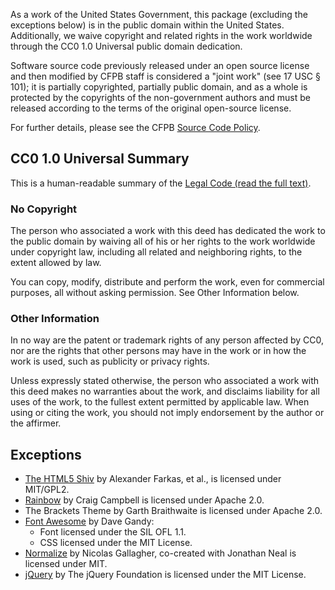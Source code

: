 As a work of the United States Government, this package (excluding the
exceptions below) is in the public domain within the United States.
Additionally, we waive copyright and related rights in the work worldwide
through the CC0 1.0 Universal public domain dedication.

Software source code previously released under an open source license and then
modified by CFPB staff is considered a "joint work" (see 17 USC § 101); it is
partially copyrighted, partially public domain, and as a whole is protected by
the copyrights of the non-government authors and must be released according to
the terms of the original open-source license.

For further details, please see the CFPB [Source Code Policy][policy].


## CC0 1.0 Universal Summary

This is a human-readable summary of the [Legal Code (read the full text)][CC0].

### No Copyright

The person who associated a work with this deed has dedicated the work to
the public domain by waiving all of his or her rights to the work worldwide
under copyright law, including all related and neighboring rights, to the
extent allowed by law.

You can copy, modify, distribute and perform the work, even for commercial 
purposes, all without asking permission. See Other Information below.

### Other Information

In no way are the patent or trademark rights of any person affected by CC0,
nor are the rights that other persons may have in the work or in how the
work is used, such as publicity or privacy rights.

Unless expressly stated otherwise, the person who associated a work with
this deed makes no warranties about the work, and disclaims liability for
all uses of the work, to the fullest extent permitted by applicable law.
When using or citing the work, you should not imply endorsement by the
author or the affirmer.

[policy]: http://github.com/cfpb/source-code-policy/
[CC0]: http://creativecommons.org/publicdomain/zero/1.0/legalcode


## Exceptions

- [The HTML5 Shiv](https://github.com/aFarkas/html5shiv) by Alexander Farkas,
  et al., is licensed under MIT/GPL2.
- [Rainbow](https://github.com/ccampbell/rainbow) by Craig Campbell is licensed
  under Apache 2.0.
- The Brackets Theme by Garth Braithwaite is licensed under Apache 2.0.
- [Font Awesome](http://fontawesome.io) by Dave Gandy:
  - Font licensed under the SIL OFL 1.1.
  - CSS licensed under the MIT License.
- [Normalize](https://necolas.github.io/normalize.css/) by Nicolas Gallagher,
  co-created with Jonathan Neal is licensed under MIT.
- [jQuery](http://jquery.com/) by The jQuery Foundation is licensed under the MIT License.
